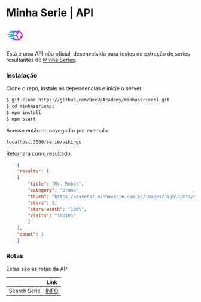 # Minha Serie | API

[![N|DevUpAcademy](https://raw.githubusercontent.com/DevUpAcademy/minhaserieapi/master/src/img/devup.png)](https://github.com/devupacademy)

Está é uma API não oficial, desenvolvida para testes de extração de series resultantes do [Minha Series](https://www.minhaserie.com.br "Site de Series").

### Instalação

Clone o repo, instale as dependencias e inicie o server.

```sh
$ git clone https://github.com/DevUpAcademy/minhaserieapi.git
$ cd minhaserieapi
$ npm install
$ npm start
```
Acesse então no navegador por exemplo:
```sh
localhost:3000/serie/vikings
```
Retornará como resultado:

```json
	{
	"results": [
	{
		"title": "Mr. Robot",
		"category": "Drama",
		"thumb": "https://assets2.minhaserie.com.br/images/highlights/000/022/668/thumb_1067.jpg",
		"stars": 5,
		"stars-width": "100%",
		"visits": "100105"
		}
	],
	"count": 1
	}
```


### Rotas

Estas são as rotas da API

|  | Link |
| ------ | ------ |
| Search Serie | [INFO](/) |
